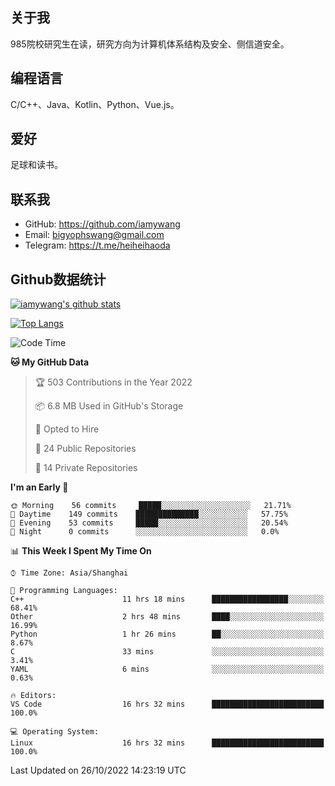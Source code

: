 ## 关于我

985院校研究生在读，研究方向为计算机体系结构及安全、侧信道安全。

## 编程语言

C/C++、Java、Kotlin、Python、Vue.js。

## 爱好

足球和读书。

## 联系我

- GitHub: https://github.com/iamywang
- Email: bigyophswang@gmail.com
- Telegram: https://t.me/heiheihaoda

## Github数据统计

[![iamywang's github stats](https://github-readme-stats.vercel.app/api?username=iamywang&count_private=true&show_icons=true)]()

[![Top Langs](https://github-readme-stats.vercel.app/api/top-langs/?username=iamywang&layout=compact)]()

<!--START_SECTION:waka-->
![Code Time](http://img.shields.io/badge/Code%20Time-626%20hrs%2024%20mins-blue)

**🐱 My GitHub Data** 

> 🏆 503 Contributions in the Year 2022
 > 
> 📦 6.8 MB Used in GitHub's Storage 
 > 
> 💼 Opted to Hire
 > 
> 📜 24 Public Repositories 
 > 
> 🔑 14 Private Repositories  
 > 
**I'm an Early 🐤** 

```text
🌞 Morning    56 commits     █████░░░░░░░░░░░░░░░░░░░░   21.71% 
🌆 Daytime    149 commits    ██████████████░░░░░░░░░░░   57.75% 
🌃 Evening    53 commits     █████░░░░░░░░░░░░░░░░░░░░   20.54% 
🌙 Night      0 commits      ░░░░░░░░░░░░░░░░░░░░░░░░░   0.0%

```


📊 **This Week I Spent My Time On** 

```text
⌚︎ Time Zone: Asia/Shanghai

💬 Programming Languages: 
C++                      11 hrs 18 mins      █████████████████░░░░░░░░   68.41% 
Other                    2 hrs 48 mins       ████░░░░░░░░░░░░░░░░░░░░░   16.99% 
Python                   1 hr 26 mins        ██░░░░░░░░░░░░░░░░░░░░░░░   8.67% 
C                        33 mins             ░░░░░░░░░░░░░░░░░░░░░░░░░   3.41% 
YAML                     6 mins              ░░░░░░░░░░░░░░░░░░░░░░░░░   0.63%

🔥 Editors: 
VS Code                  16 hrs 32 mins      █████████████████████████   100.0%

💻 Operating System: 
Linux                    16 hrs 32 mins      █████████████████████████   100.0%

```


 Last Updated on 26/10/2022 14:23:19 UTC
<!--END_SECTION:waka-->
